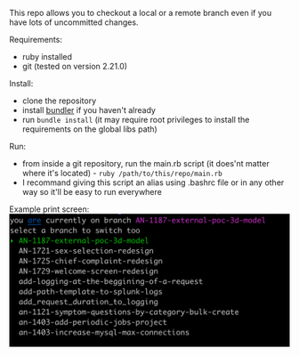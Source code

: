 This repo allows you to checkout a local or a remote branch even if you have lots of uncommitted changes.

Requirements:
- ruby installed
- git (tested on version 2.21.0)

Install:
- clone the repository
- install [bundler](https://bundler.io) if you haven't already 
- run ```bundle install``` (it may require root privileges to install the requirements on the global libs path)

Run:
- from inside a git repository, run the main.rb script (it does'nt matter where it's located) - ```ruby /path/to/this/repo/main.rb```
- I recommand giving this script an alias using .bashrc file or in any other way so it'll be easy to run everywhere

Example print screen:
![alt text](https://raw.githubusercontent.com/itay235711/terminal_smart_checkout/master/screenshots/usage.png)
